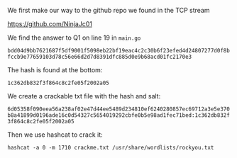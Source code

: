 We first make our way to the github repo we found in the TCP stream

https://github.com/NinjaJc01

We find the answer to Q1 on line 19 in `main.go`

`bdd04d9bb7621687f5df9001f5098eb22bf19eac4c2c30b6f23efed4d24807277d0f8bfccb9e77659103d78c56e66d2d7d8391dfc885d0e9b68acd01fc2170e3`


The hash is found at the bottom:

`1c362db832f3f864c8c2fe05f2002a05`

We create a crackable txt file with the hash and salt:

`6d05358f090eea56a238af02e47d44ee5489d234810ef6240280857ec69712a3e5e370b8a41899d0196ade16c0d54327c5654019292cbfe0b5e98ad1fec71bed:1c362db832f3f864c8c2fe05f2002a05`

Then we use hashcat to crack it:

`hashcat -a 0 -m 1710 crackme.txt /usr/share/wordlists/rockyou.txt 
`
